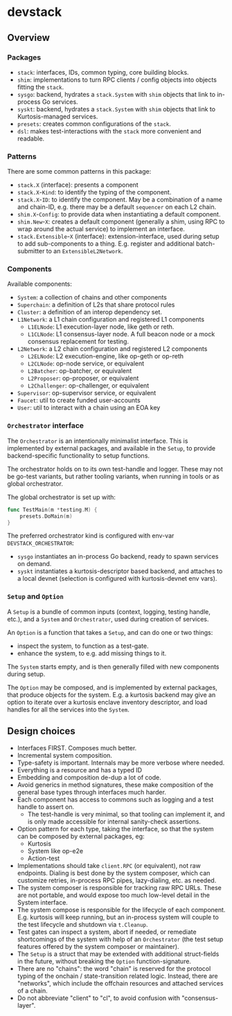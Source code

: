 # devstack

## Overview

### Packages

- `stack`: interfaces, IDs, common typing, core building blocks.
- `shim`: implementations to turn RPC clients / config objects into objects fitting the `stack`.
- `sysgo`: backend, hydrates a `stack.System` with `shim` objects that link to in-process Go services.
- `syskt`: backend, hydrates a `stack.System` with `shim` objects that link to Kurtosis-managed services.
- `presets`: creates common configurations of the `stack`.
- `dsl`: makes test-interactions with the `stack` more convenient and readable.

### Patterns

There are some common patterns in this package:

- `stack.X` (interface): presents a component
- `stack.X`-`Kind`: to identify the typing of the component.
- `stack.X`-`ID`: to identify the component. May be a combination of a name and chain-ID, e.g. there may be a default `sequencer` on each L2 chain.
- `shim.X`-`Config`: to provide data when instantiating a default component.
- `shim.New`-`X`: creates a default component (generally a shim, using RPC to wrap around the actual service) to implement an interface.
- `stack.Extensible`-`X` (interface): extension-interface, used during setup to add sub-components to a thing.
  E.g. register and additional batch-submitter to an `ExtensibleL2Network`.

### Components

Available components:

- `System`: a collection of chains and other components
- `Superchain`: a definition of L2s that share protocol rules
- `Cluster`: a definition of an interop dependency set.
- `L1Network`: a L1 chain configuration and registered L1 components
  - `L1ELNode`: L1 execution-layer node, like geth or reth.
  - `L1CLNode`: L1 consensus-layer node. A full beacon node or a mock consensus replacement for testing.
- `L2Network`: a L2 chain configuration and registered L2 components
  - `L2ELNode`: L2 execution-engine, like op-geth or op-reth
  - `L2CLNode`: op-node service, or equivalent
  - `L2Batcher`: op-batcher, or equivalent
  - `L2Proposer`: op-proposer, or equivalent
  - `L2Challenger`: op-challenger, or equivalent
- `Supervisor`: op-supervisor service, or equivalent
- `Faucet`: util to create funded user-accounts
- `User`: util to interact with a chain using an EOA key

### `Orchestrator` interface

The `Orchestrator` is an intentionally minimalist interface.
This is implemented by external packages, and available in the `Setup`,
to provide backend-specific functionality to setup functions.

The orchestrator holds on to its own test-handle and logger.
These may not be go-test variants, but rather tooling variants,
when running in tools or as global orchestrator.

The global orchestrator is set up with:
```go
func TestMain(m *testing.M) {
	presets.DoMain(m)
}
```

The preferred orchestrator kind is configured with env-var `DEVSTACK_ORCHESTRATOR`:
- `sysgo` instantiates an in-process Go backend, ready to spawn services on demand.
- `syskt` instantiates a kurtosis-descriptor based backend,
  and attaches to a local devnet (selection is configured with kurtosis-devnet env vars).


### `Setup` and `Option`

A `Setup` is a bundle of common inputs (context, logging, testing handle, etc.), and a `System` and `Orchestrator`,
used during creation of services.

An `Option` is a function that takes a `Setup`, and can do one or two things:
- inspect the system, to function as a test-gate.
- enhance the system, to e.g. add missing things to it.

The `System` starts empty, and is then generally filled with new components during setup.

The `Option` may be composed, and is implemented by external packages, that produce objects for the system.
E.g. a kurtosis backend may give an option to iterate over a kurtosis enclave inventory descriptor,
and load handles for all the services into the `System`.

## Design choices

- Interfaces FIRST. Composes much better.
- Incremental system composition.
- Type-safety is important. Internals may be more verbose where needed.
- Everything is a resource and has a typed ID
- Embedding and composition de-dup a lot of code.
- Avoid generics in method signatures, these make composition of the general base types through interfaces much harder.
- Each component has access to commons such as logging and a test handle to assert on.
  - The test-handle is very minimal, so that tooling can implement it, and is only made accessible for internal sanity-check assertions.
- Option pattern for each type, taking the interface, so that the system can be composed by external packages, eg:
  - Kurtosis
  - System like op-e2e
  - Action-test
- Implementations should take `client.RPC` (or equivalent), not raw endpoints. Dialing is best done by the system composer, which can customize retries, in-process RPC pipes, lazy-dialing, etc. as needed.
- The system composer is responsible for tracking raw RPC URLs. These are not portable, and would expose too much low-level detail in the System interface.
- The system compose is responsible for the lifecycle of each component. E.g. kurtosis will keep running, but an in-process system will couple to the test lifecycle and shutdown via `t.Cleanup`.
- Test gates can inspect a system, abort if needed, or remediate shortcomings of the system with help of an `Orchestrator` (the test setup features offered by the system composer or maintainer).
- The `Setup` is a struct that may be extended with additional struct-fields in the future, without breaking the `Option` function-signature.
- There are no "chains": the word "chain" is reserved for the protocol typing of the onchain / state-transition related logic. Instead, there are "networks", which include the offchain resources and attached services of a chain.
- Do not abbreviate "client" to "cl", to avoid confusion with "consensus-layer".
